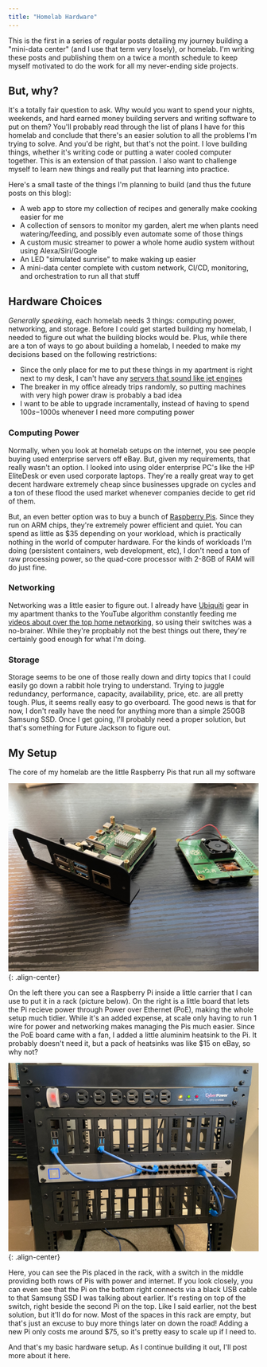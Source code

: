 ```yaml
---
title: "Homelab Hardware"
---
```


This is the first in a series of regular posts detailing my journey building a "mini-data center" (and I use that term very losely), or homelab. I'm writing these posts and publishing them on a twice a month schedule to keep myself motivated to do the work for all my never-ending side projects.

## But, why?

It's a totally fair question to ask. Why would you want to spend your nights, weekends, and hard earned money building servers and writing software to put on them? You'll probably read through the list of plans I have for this homelab and conclude that there's an easier solution to all the problems I'm trying to solve. And you'd be right, but that's not the point. I love building things, whether it's writing code or putting a water cooled computer together. This is an extension of that passion. I also want to challenge myself to learn new things and really put that learning into practice.

Here's a small taste of the things I'm planning to build (and thus the future posts on this blog):

- A web app to store my collection of recipes and generally make cooking easier for me
- A collection of sensors to monitor my garden, alert me when plants need watering/feeding, and possibly even automate some of those things
- A custom music streamer to power a whole home audio system without using Alexa/Siri/Google
- An LED "simulated sunrise" to make waking up easier
- A mini-data center complete with custom network, CI/CD, monitoring, and orchestration to run all that stuff

## Hardware Choices

_Generally speaking_, each homelab needs 3 things: computing power, networking, and storage. Before I could get started building my homelab, I needed to figure out what the building blocks would be. Plus, while there are a ton of ways to go about building a homelab, I needed to make my decisions based on the following restrictions:

- Since the only place for me to put these things in my apartment is right next to my desk, I can't have any [servers that sound like jet engines](https://youtu.be/tIbiKGXWbeM?t=30)
- The breaker in my office already trips randomly, so putting machines with very high power draw is probably a bad idea
- I want to be able to upgrade incramentally, instead of having to spend $100s-$1000s whenever I need more computing power

### Computing Power

Normally, when you look at homelab setups on the internet, you see people buying used enterprise servers off eBay. But, given my requirements, that really wasn't an option. I looked into using older enterprise PC's like the HP EliteDesk or even used corporate laptops. They're a really great way to get decent hardware extremely cheap since businesses upgrade on cycles and a ton of these flood the used market whenever companies decide to get rid of them.

But, an even better option was to buy a bunch of [Raspberry Pis](https://www.raspberrypi.org/products/raspberry-pi-4-model-b/). Since they run on ARM chips, they're extremely power efficient and quiet. You can spend as little as $35 depending on your workload, which is practically nothing in the world of computer hardware. For the kinds of workloads I'm doing (persistent containers, web development, etc), I don't need a ton of raw processing power, so the quad-core processor with 2-8GB of RAM will do just fine.

### Networking

Networking was a little easier to figure out. I already have [Ubiquiti](https://www.ui.com/) gear in my apartment thanks to the YouTube algorithm constantly feeding me [videos about over the top home networking](https://youtu.be/5aJ2QAO9PZo), so using their switches was a no-brainer. While they're propbably not the best things out there, they're certainly good enough for what I'm doing.

### Storage

Storage seems to be one of those really down and dirty topics that I could easily go down a rabbit hole trying to understand. Trying to juggle redundancy, performance, capacity, availability, price, etc. are all pretty tough. Plus, it seems really easy to go overboard. The good news is that for now, I don't really have the need for anything more than a simple 250GB Samsung SSD. Once I get going, I'll probably need a proper solution, but that's something for Future Jackson to figure out.

## My Setup

The core of my homelab are the little Raspberry Pis that run all my software

![image-center](/assets/images/raspberry-pi.jpg){: .align-center}

On the left there you can see a Raspberry Pi inside a little carrier that I can use to put it in a rack (picture below). On the right is a little board that lets the Pi recieve power through Power over Ethernet (PoE), making the whole setup much tidier. While it's an added expense, at scale only having to run 1 wire for power and networking makes managing the Pis much easier. Since the PoE board came with a fan, I added a little aluminim heatsink to the Pi. It probably doesn't need it, but a pack of heatsinks was like $15 on eBay, so why not?

![image-center](/assets/images/rack.jpg){: .align-center}

Here, you can see the Pis placed in the rack, with a switch in the middle providing both rows of Pis with power and internet. If you look closely, you can even see that the Pi on the bottom right connects via a black USB cable to that Samsung SSD I was talking about earlier. It's resting on top of the switch, right beside the second Pi on the top. Like I said earlier, not the best solution, but it'll do for now. Most of the spaces in this rack are empty, but that's just an excuse to buy more things later on down the road! Adding a new Pi only costs me around $75, so it's pretty easy to scale up if I need to.

And that's my basic hardware setup. As I continue building it out, I'll post more about it here.
